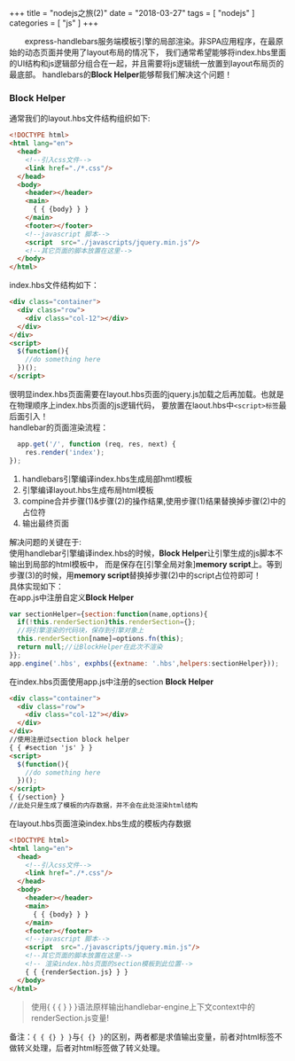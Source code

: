 +++
title = "nodejs之旅(2)"
date = "2018-03-27"
tags = [ "nodejs" ]
categories = [ "js" ]
+++

　　express-handlebars服务端模板引擎的局部渲染。非SPA应用程序，在最原始的动态页面并使用了layout布局的情况下，
我们通常希望能够将index.hbs里面的UI结构和js逻辑部分组合在一起，并且需要将js逻辑统一放置到layout布局页的最底部。
handlebars的**Block Helper**能够帮我们解决这个问题！
<!--more-->
### Block Helper
通常我们的layout.hbs文件结构组织如下:

```html
<!DOCTYPE html>
<html lang="en">
  <head>
    <!--引入css文件-->
    <link href="./*.css"/>
  </head>
  <body>
    <header></header>
    <main>
      { { {body} } }
    </main>
    <footer></footer>
    <!--javascript 脚本-->
    <script  src="./javascripts/jquery.min.js"/>
    <!--其它页面的脚本放置在这里-->
  </body>
</html>
```

index.hbs文件结构如下：

```html
<div class="container">
  <div class="row">
    <div class="col-12"></div>
  </div>
</div>
<script>
  $(function(){
    //do something here
  })();
</script>
```
很明显index.hbs页面需要在layout.hbs页面的jquery.js加载之后再加载。也就是在物理顺序上index.hbs页面的js逻辑代码，
要放置在laout.hbs中`<script>标签`最后面引入！  
handlebar的页面渲染流程：

```js
  app.get('/', function (req, res, next) {
    res.render('index');
});
```
1. handlebars引擎编译index.hbs生成局部hmtl模板
2. 引擎编译layout.hbs生成布局html模板
3. compine合并步骤(1)&步骤(2)的操作结果,使用步骤(1)结果替换掉步骤(2)中的占位符
4. 输出最终页面

解决问题的关键在于:  
使用handlebar引擎编译index.hbs的时候，**Block Helper**让引擎生成的js脚本不输出到局部的html模板中，
而是保存在[引擎全局对象]**memory script**上。等到步骤(3)的时候，用**memory script**替换掉步骤(2)中的script占位符即可！  
具体实现如下：  
在app.js中注册自定义**Block Helper**

```js
var sectionHelper={section:function(name,options){
  if(!this.renderSection)this.renderSection={};
  //将引擎渲染的代码块，保存到引擎对象上
  this.renderSection[name]=options.fn(this);
  return null;//让BlockHelper在此次不渲染
}};
app.engine('.hbs', exphbs({extname: '.hbs',helpers:sectionHelper}));
```

在index.hbs页面使用app.js中注册的section **Block Helper**
```html
<div class="container">
  <div class="row">
    <div class="col-12"></div>
  </div>
</div>
//使用注册过section block helper
{ { #section 'js' } }
<script>
  $(function(){
    //do something here
  })();
</script>
{ {/section} }
//此处只是生成了模板的内存数据，并不会在此处渲染html结构
```

在layout.hbs页面渲染index.hbs生成的模板内存数据
```html
<!DOCTYPE html>
<html lang="en">
  <head>
    <!--引入css文件-->
    <link href="./*.css"/>
  </head>
  <body>
    <header></header>
    <main>
      { { {body} } }
    </main>
    <footer></footer>
    <!--javascript 脚本-->
    <script  src="./javascripts/jquery.min.js"/>
    <!--其它页面的脚本放置在这里-->
    <!-- 渲染index.hbs页面的section模板到此位置-->
    { { {renderSection.js} } }
  </body>
</html>
```

>使用{ { { } } }语法原样输出handlebar-engine上下文context中的renderSection.js变量!

备注：`{ { {} } }`与`{ {} }`的区别，两者都是求值输出变量，前者对html标签不做转义处理，后者对html标签做了转义处理。
